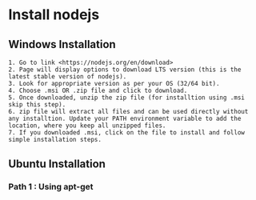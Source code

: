 # Install nodejs

## Windows Installation

    1. Go to link <https://nodejs.org/en/download>
    2. Page will display options to download LTS version (this is the latest stable version of nodejs).
    3. Look for appropriate version as per your OS (32/64 bit).
    4. Choose .msi OR .zip file and click to download.
    5. Once downloaded, unzip the zip file (for installtion using .msi skip this step).
    6. zip file will extract all files and can be used directly without any installtion. Update your PATH environment variable to add the location, where you keep all unzipped files.
    7. If you downloaded .msi, click on the file to install and follow simple installation steps. 

## Ubuntu Installation

### Path 1 : Using apt-get
